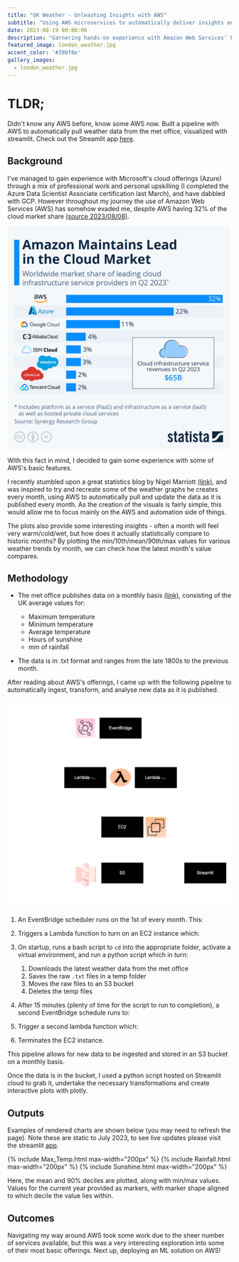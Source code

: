 ```yaml
---
title: "UK Weather - Unleashing Insights with AWS"
subtitle: "Using AWS microservices to automatically deliver insights on the weather in the UK"
date: 2023-08-19 00:00:00
description: "Garnering hands-on experience with Amazon Web Services' Lambda, S3, EC2, and EventBridge microservices."
featured_image: london_weather.jpg
accent_color: '#39bf8e'
gallery_images:
  - london_weather.jpg
---
```


# TLDR; 
Didn't know any AWS before, know some AWS now. 
Built a pipeline with AWS to automatically pull weather data from the met office, visualized with streamlit. 
Check out the Streamlit app [here](https://weathergraphing-n3afxbnpm3dp7rdkmtot8r.streamlit.app/).

## Background
I've managed to gain experience with Microsoft's cloud offerings (Azure) through a mix of professional work and personal upskilling (I completed the Azure Data Scientist Associate certification last March), and have dabbled with GCP. However throughout my journey the use of Amazon Web Services (AWS) has somehow evaded me, despite AWS having 32% of the cloud market share [(source 2023/08/08)](https://www.statista.com/chart/18819/worldwide-market-share-of-leading-cloud-infrastructure-service-providers/).

<img src="https://github.com/jmoro0408/jmoro0408.github.io/blob/master/images/weather_AWS/cloud_market_share.jpeg?raw=true" alt="aws_market_share" width="500"/>

With this fact in mind, I decided to gain some experience with some of AWS's basic features. 

I recently stumbled upon a great statistics blog by Nigel Marriott [(link)](https://marriott-stats.com/nigels-blog/), and was inspired to try and recreate some of the weather graphs he creates every month, using AWS to automatically pull and update the data as it is published every month. As the creation of the visuals is fairly simple, this would allow me to focus mainly on the AWS and automation side of things.

The plots also provide some interesting insights - often a month will feel very warm/cold/wet, but how does it actually statistically compare to historic months? By plotting the min/10th/mean/90th/max values for various weather trends by month, we can check how the latest month's value compares. 

##  Methodology
- The met office publishes data on a monthly basis [(link)](https://www.metoffice.gov.uk/research/climate/maps-and-data/uk-and-regional-series), consisting of the UK average values for:
  - Maximum temperature
  - Minimum temperature
  - Average temperature
  - Hours of sunshine
  - mm of rainfall

- The data is in .txt format and ranges from the late 1800s to the previous month. 

After reading about AWS's offerings, I came up with the following pipeline to automatically ingest, transform, and analyse new data as it is published. 

![Flow Diagram](https://raw.githubusercontent.com/jmoro0408/jmoro0408.github.io/d887f7069535394a74f5fe706c4e076db52d9c13/images/weather_AWS/weather_flow_flow_dark.svg)

1. An EventBridge scheduler runs on the 1st of every month. This:
2. Triggers a Lambda function to turn on an EC2 instance which:
3. On startup, runs a bash script to `cd` into the appropriate folder, activate a virtual environment, and run a python script which in turn:
   1. Downloads the latest weather data from the met office
   2. Saves the raw `.txt` files in a temp folder
   3. Moves the raw files to an S3 bucket
   4. Deletes the temp files

4. After 15 minutes (plenty of time for the script to run to completion), a second EventBridge schedule runs to:
5. Trigger a second lambda function which:
6. Terminates the EC2 instance.

This pipeline allows for new data to be ingested and stored in an S3 bucket on a monthly basis. 

Once the data is in the bucket, I used a python script hosted on Streamlit cloud to grab it, undertake the necessary transformations and create interactive plots with plotly. 

## Outputs
Examples of rendered charts are shown below (you may need to refresh the page). 
Note these are static to July 2023, to see live updates please visit the streamlit [app](https://weathergraphing-n3afxbnpm3dp7rdkmtot8r.streamlit.app/).

{% include Max_Temp.html max-width="200px" %}
{% include Rainfall.html max-width="200px" %}
{% include Sunshine.html max-width="200px" %}

Here, the mean and 90% deciles are plotted, along with min/max values. Values for the current year provided as markers, with marker shape aligned to which decile the value lies within.


## Outcomes

Navigating my way around AWS took some work due to the sheer number of services available, but this was a very interesting exploration into some of their most basic offerings. Next up, deploying an ML solution on AWS!